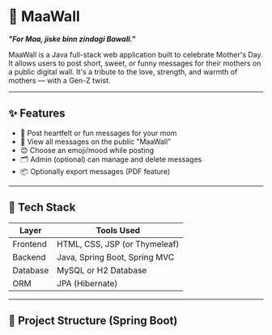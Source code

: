 # 🌸 MaaWall

**_"For Maa, jiske binn zindagi Bawall."_**

MaaWall is a Java full-stack web application built to celebrate Mother's Day. It allows users to post short, sweet, or funny messages for their mothers on a public digital wall. It's a tribute to the love, strength, and warmth of mothers — with a Gen-Z twist.

---

## ✨ Features

- 📩 Post heartfelt or fun messages for your mom
- 🧱 View all messages on the public "MaaWall"
- 😊 Choose an emoji/mood while posting
- 🗂 Admin (optional) can manage and delete messages
- 📦 Optionally export messages (PDF feature)

---

## 🧰 Tech Stack

| Layer      | Tools Used                                |
|------------|--------------------------------------------|
| Frontend   | HTML, CSS, JSP (or Thymeleaf)              |
| Backend    | Java, Spring Boot, Spring MVC              |
| Database   | MySQL or H2 Database                       |
| ORM        | JPA (Hibernate)                            |

---

## 📂 Project Structure (Spring Boot)

